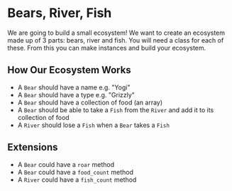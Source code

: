 # Bears, River, Fish

We are going to build a small ecosystem! We want to create an ecosystem made up of 3 parts: bears, river and fish. You will need a class for each of these. From this you can make instances and build your ecosystem.

## How Our Ecosystem Works

<!-- - A `River` should have a name e.g. "Amazon"
- A `River` should have a collection of `Fish` (an array) -->
<!-- - A `Fish` should have a name -->
- A `Bear` should have a name e.g. "Yogi"
- A `Bear` should have a type e.g. "Grizzly"
- A `Bear` should have a collection of food (an array)
- A `Bear` should be able to take a `Fish` from the `River` and add it to its collection of food
- A `River` should lose a `Fish` when a `Bear` takes a `Fish`

## Extensions

- A `Bear` could have a `roar` method
- A `Bear` could have a `food_count` method
- A `River` could have a `fish_count` method
